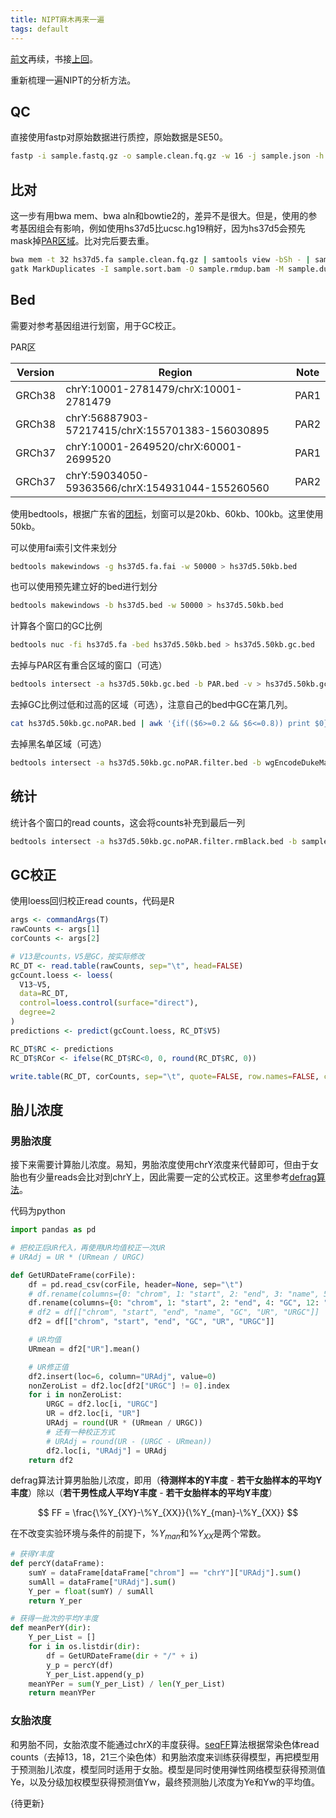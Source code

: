 ```yaml
---
title: NIPT麻木再来一遍
tags: default
---
```


[前文](https://pzweuj.github.io/2019/03/20/NIPT.html)再续，书接[上回](https://pzweuj.github.io/2021/12/02/NIPT.html)。

重新梳理一遍NIPT的分析方法。

## QC
直接使用fastp对原始数据进行质控，原始数据是SE50。
```bash
fastp -i sample.fastq.gz -o sample.clean.fq.gz -w 16 -j sample.json -h sample.html
```

## 比对
这一步有用bwa mem、bwa aln和bowtie2的，差异不是很大。但是，使用的参考基因组会有影响，例如使用hs37d5比ucsc.hg19稍好，因为hs37d5会预先mask掉[PAR区域](https://en.wikipedia.org/wiki/Pseudoautosomal_region)。比对完后要去重。


```bash
bwa mem -t 32 hs37d5.fa sample.clean.fq.gz | samtools view -bSh - | samtools sort -@ 32 - -o sample.sort.bam
gatk MarkDuplicates -I sample.sort.bam -O sample.rmdup.bam -M sample.dups.txt --REMOVE_DUPLICATES true
```

## Bed
需要对参考基因组进行划窗，用于GC校正。

PAR区

| Version | Region                                          | Note |
| ------- | ----------------------------------------------- | ---- |
| GRCh38  | chrY:10001-2781479/chrX:10001-2781479           | PAR1 |
| GRCh38  | chrY:56887903-57217415/chrX:155701383-156030895 | PAR2 |
| GRCh37  | chrY:10001-2649520/chrX:60001-2699520           | PAR1 |
| GRCh37  | chrY:59034050-59363566/chrX:154931044-155260560 | PAR2 |


使用bedtools，根据广东省的[团标](https://www.genomics.cn/uploadfiles/2021/03/20210311112658087.pdf)，划窗可以是20kb、60kb、100kb。这里使用50kb。

可以使用fai索引文件来划分
```bash
bedtools makewindows -g hs37d5.fa.fai -w 50000 > hs37d5.50kb.bed
```

也可以使用预先建立好的bed进行划分
```bash
bedtools makewindows -b hs37d5.bed -w 50000 > hs37d5.50kb.bed
```

计算各个窗口的GC比例
```bash
bedtools nuc -fi hs37d5.fa -bed hs37d5.50kb.bed > hs37d5.50kb.gc.bed

```

去掉与PAR区有重合区域的窗口（可选）
```bash
bedtools intersect -a hs37d5.50kb.gc.bed -b PAR.bed -v > hs37d5.50kb.gc.noPAR.bed
```

去掉GC比例过低和过高的区域（可选），注意自己的bed中GC在第几列。
```bash
cat hs37d5.50kb.gc.noPAR.bed | awk '{if(($6>=0.2 && $6<=0.8)) print $0}' > hs37d5.50kb.gc.noPAR.filter.bed
```

去掉黑名单区域（可选）
```bash
bedtools intersect -a hs37d5.50kb.gc.noPAR.filter.bed -b wgEncodeDukeMapabilityRegionsExcludable.bed > hs37d5.50kb.gc.noPAR.filter.rmBlack.bed
```

## 统计
统计各个窗口的read counts，这会将counts补充到最后一列

```bash
bedtools intersect -a hs37d5.50kb.gc.noPAR.filter.rmBlack.bed -b sample.rmdup.bam -c -wa > sample.counts.txt
```

## GC校正
使用loess回归校正read counts，代码是R

```R
args <- commandArgs(T)
rawCounts <- args[1]
corCounts <- args[2]

# V13是counts，V5是GC，按实际修改
RC_DT <- read.table(rawCounts, sep="\t", head=FALSE)
gcCount.loess <- loess(
  V13~V5,
  data=RC_DT,
  control=loess.control(surface="direct"),
  degree=2
)
predictions <- predict(gcCount.loess, RC_DT$V5)

RC_DT$RC <- predictions
RC_DT$RCor <- ifelse(RC_DT$RC<0, 0, round(RC_DT$RC, 0))

write.table(RC_DT, corCounts, sep="\t", quote=FALSE, row.names=FALSE, col.names=FALSE)
```

## 胎儿浓度
### 男胎浓度
接下来需要计算胎儿浓度。易知，男胎浓度使用chrY浓度来代替即可，但由于女胎也有少量reads会比对到chrY上，因此需要一定的公式校正。这里参考[defrag算法](https://github.com/dridk/ion-wisecondor/blob/master/wisecondor/defrag.py)。

代码为python
```python
import pandas as pd

# 把校正后UR代入，再使用UR均值校正一次UR
# URAdj = UR * (URmean / URGC)

def GetURDateFrame(corFile):
    df = pd.read_csv(corFile, header=None, sep="\t")
    # df.rename(columns={0: "chrom", 1: "start", 2: "end", 3: "name", 5: "GC", 13: "UR", 15: "URGC"}, inplace=True)
    df.rename(columns={0: "chrom", 1: "start", 2: "end", 4: "GC", 12: "UR", 14: "URGC"}, inplace=True)
    # df2 = df[["chrom", "start", "end", "name", "GC", "UR", "URGC"]]
    df2 = df[["chrom", "start", "end", "GC", "UR", "URGC"]]

    # UR均值
    URmean = df2["UR"].mean()

    # UR修正值
    df2.insert(loc=6, column="URAdj", value=0)
    nonZeroList = df2.loc[df2["URGC"] != 0].index
    for i in nonZeroList:
        URGC = df2.loc[i, "URGC"]
        UR = df2.loc[i, "UR"]
        URAdj = round(UR * (URmean / URGC))
        # 还有一种校正方式
        # URAdj = round(UR - (URGC - URmean))
        df2.loc[i, "URAdj"] = URAdj
    return df2
```

defrag算法计算男胎胎儿浓度，即用（**待测样本的Y丰度** - **若干女胎样本的平均Y丰度**）除以（**若干男性成人平均Y丰度** - **若干女胎样本的平均Y丰度**）

$$
FF = \frac{\%Y_{XY}-\%Y_{XX}}{\%Y_{man}-\%Y_{XX}}
$$



在不改变实验环境与条件的前提下，$\%Y_{man}$和$\%Y_{XX}$是两个常数。

```python
# 获得Y丰度
def percY(dataFrame):
    sumY = dataFrame[dataFrame["chrom"] == "chrY"]["URAdj"].sum()
    sumAll = dataFrame["URAdj"].sum()
    Y_per = float(sumY) / sumAll
    return Y_per

# 获得一批次的平均Y丰度
def meanPerY(dir):
    Y_per_List = []
    for i in os.listdir(dir):
        df = GetURDateFrame(dir + "/" + i)
        y_p = percY(df)
        Y_per_List.append(y_p)
    meanYPer = sum(Y_per_List) / len(Y_per_List)
    return meanYPer
```

### 女胎浓度
和男胎不同，女胎浓度不能通过chrX的丰度获得。[seqFF](https://pubmed.ncbi.nlm.nih.gov/25967380/)算法根据常染色体read counts（去掉13，18，21三个染色体）和男胎浓度来训练获得模型，再把模型用于预测胎儿浓度，模型同时适用于女胎。模型是同时使用弹性网络模型获得预测值Ye，以及分级加权模型获得预测值Yw，最终预测胎儿浓度为Ye和Yw的平均值。


{待更新}








